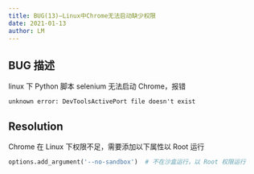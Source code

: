 ```yaml
---
title: BUG(13)—Linux中Chrome无法启动缺少权限
date: 2021-01-13
author: LM
---
```


## BUG 描述

linux 下 Python 脚本 selenium 无法启动 Chrome，报错

`unknown error: DevToolsActivePort file doesn't exist`

## Resolution

Chrome 在 Linux 下权限不足，需要添加以下属性以 Root 运行

```python
options.add_argument('--no-sandbox')  # 不在沙盒运行，以 Root 权限运行
```

